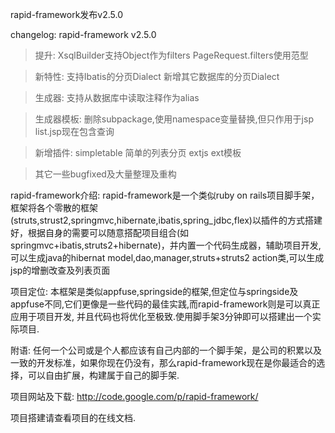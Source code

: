 rapid-framework发布v2.5.0

changelog:
rapid-framework v2.5.0
> 提升:
> XsqlBuilder支持Object作为filters
> PageRequest.filters使用范型

> 新特性:
> 支持Ibatis的分页Dialect
> 新增其它数据库的分页Dialect

> 生成器:
> 支持从数据库中读取注释作为alias

> 生成器模板:
> 删除subpackage,使用namespace变量替换,但只作用于jsp
> list.jsp现在包含查询

> 新增插件:
> simpletable 简单的列表分页
> extjs		ext模板

> 其它一些bugfixed及大量整理及重构


rapid-framework介绍:
rapid-framework是一个类似ruby on rails项目脚手架，框架将各个零散的框架(struts,strust2,springmvc,hibernate,ibatis,spring\_jdbc,flex)以插件的方式搭建好，根据自身的需要可以随意搭配项目组合(如springmvc+ibatis,struts2+hibernate)，并内置一个代码生成器，辅助项目开发,可以生成java的hibernat model,dao,manager,struts+struts2 action类,可以生成jsp的增删改查及列表页面

项目定位:
本框架是类似appfuse,springside的框架,但定位与springside及appfuse不同,它们更像是一些代码的最佳实践,而rapid-framework则是可以真正应用于项目开发, 并且代码也将优化至极致.使用脚手架3分钟即可以搭建出一个实际项目.

附语:
任何一个公司或是个人都应该有自己内部的一个脚手架，是公司的积累以及一致的开发标准，如果你现在仍没有，那么rapid-framework现在是你最适合的选择，可以自由扩展，构建属于自己的脚手架.

项目网站及下载: http://code.google.com/p/rapid-framework/

项目搭建请查看项目的在线文档.